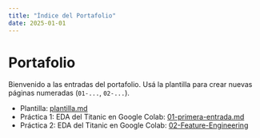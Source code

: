 ```yaml
---
title: "Índice del Portafolio"
date: 2025-01-01
---
```


# Portafolio

Bienvenido a las entradas del portafolio. Usá la plantilla para crear nuevas páginas numeradas
(`01-...`, `02-...`).

- Plantilla: [plantilla.md](plantilla.md)
- Práctica 1: EDA del Titanic en Google Colab: [01-primera-entrada.md](01-primera-entrada.md)
- Práctica 2: EDA del Titanic en Google Colab: [02-Feature-Engineering](02-Feature-Engineering.md)

